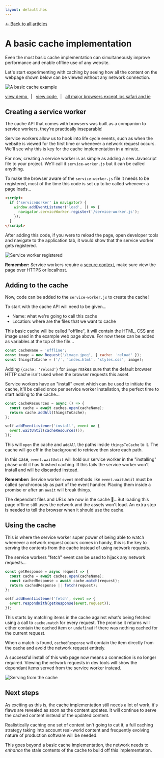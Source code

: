 ```yaml
---
layout: default.hbs
---
```


[&larr; Back to all articles](/)

# A basic cache implementation

Even the most basic cache implementation can simultaneously improve performance
and enable offline use of any website.

Let's start experimenting with caching by seeing how all the content on the
webpage shown below can be viewed without any network connection.

![A basic cache example](/assets/a-basic-cache-implementation/basic-cache-example.png)

<a href="https://a-basic-cache.glitch.me">
  view demo
</a>
&nbsp; | &nbsp;
<a href="https://glitch.com/edit/#!/a-basic-cache">
  view code
</a>
&nbsp; | &nbsp;
<a href="https://caniuse.com/#search=caches">
  all major browsers except ios safari and ie
</a>

## Creating a service worker

The cache API that comes with browsers was built as a companion to service
workers, they're practically inseparable!

Service workers allow us to hook into life cycle events, such as when the
website is viewed for the first time or whenever a network request occurs.
We'll see why this is key for the cache implementation in a minute.

For now, creating a service worker is as simple as adding a new Javascript file
to your project. We'll call it `service-worker.js` but it can be called anything.

To make the browser aware of the `service-worker.js` file it needs to be registered,
most of the time this code is set up to be called whenever a page loads...

```html
<script>
  if ('serviceWorker' in navigator) {
    window.addEventListener('load', () => {
      navigator.serviceWorker.register('/service-worker.js');
    });
  }
</script>
```

After adding this code, if you were to reload the page, open developer tools and
navigate to the application tab, it would show that the service worker gets registered.

![Service worker registered](/assets/a-basic-cache-implementation/service-worker-registered.png)

<div class="callout">

  **Remember:** Service workers require a
  <a href="https://w3c.github.io/webappsec-secure-contexts/" target="_blank" rel="noopener noreferrer">secure context</a>,
  make sure view the page over HTTPS or localhost.

</div>

## Adding to the cache

Now, code can be added to the `service-worker.js` to create the cache!

To start with the cache API will need to be given...

- Name: what we're going to call this cache
- Location: where are the files that we want to cache

This basic cache will be called "offline", it will contain the HTML, CSS and image
used in the example web page above. For now these can be added as variables at
the top of the file...

```javascript
const cacheName = 'offline';
const image = new Request('/image.jpeg', { cache: 'reload' });
const thingsToCache = ['/', 'index.html', 'styles.css', image];
```

Adding `{cache: 'reload'}` for `image` makes sure that the default browser HTTP
cache isn't used when the browser requests this asset.

Service workers have an "install" event which can be used to initiate the cache,
it'll be called once per service worker installation, the perfect time to start
adding to the cache...

```javascript
const cacheResources = async () => {
  const cache = await caches.open(cacheName);
  return cache.addAll(thingsToCache);
};

self.addEventListener('install', event => {
  event.waitUntil(cacheResources());
});
```

This will `open` the cache and `addAll` the paths inside `thingsToCache` to it.
The cache will go off in the background to retrieve then store each path.

In this case, `event.waitUntil` will hold our service worker in the "installing"
phase until it has finished caching. If this fails the service worker won't
install and will be discarded instead.

<div class="callout">
  
  **Remember:** Service worker `event` methods like `event.waitUntil`
  must be called synchronously as part of the event handler. Placing them inside
  a promise or after an `await` will break things.

</div>

The dependant files and URLs are now in the cache 🎉...But loading this page offline
still uses the network and the assets won't load. An extra step is needed to
tell the browser when it should use the cache.

## Using the cache

This is where the service worker super power of being able to watch whenever a network
request occurs comes in handy, this is the key to serving the contents from the cache
instead of using network requests.

The service workers "fetch" event can be used to hijack any network requests...

```javascript
const getResponse = async request => {
  const cache = await caches.open(cacheName);
  const cachedResponse = await cache.match(request);
  return cachedResponse || fetch(request);
};

self.addEventListener('fetch', event => {
  event.respondWith(getResponse(event.request));
});
```

This starts by matching items in the cache against what's being fetched using
a call to `cache.match` for every request. The promise it returns will either
contain the cached item or `undefined` if there was nothing cached for the
current request.

When a match is found, `cachedResponse` will contain the item directly from the cache
and avoid the network request entirely.

A successful install of this web page now means a connection is no longer required.
Viewing the network requests in dev tools will show the dependant items served
from the service worker instead.

![Serving from the cache](/assets/a-basic-cache-implementation/service-worker-fetch.png)

## Next steps

As exciting as this is, the cache implementation still needs a lot of work, it's
flaws are revealed as soon as the content updates. It will continue to serve the
cached content instead of the updated content.

Realistically caching one set of content isn't going to cut it, a full caching
strategy taking into account real-world content and frequently evolving nature
of production software will be needed.

This goes beyond a basic cache implementation, the network needs to *enhance*
the stale contents of the cache to build off this implementation.
